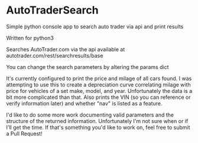 # AutoTraderSearch
Simple python console app to search auto trader via api and print results

Written for python3

Searches AutoTrader.com via the api available at autotrader.com/rest/searchresults/base

You can change the search parameters by altering the params dict

It's currently configured to print the price and milage of all cars found. I was attempting to use this to create a depreciation curve correlating milage with price for vehicles of a set make, model, and year. Unfortunately the data is a bit more complicated than that. Also prints the VIN (so you can reference or verify information later) and whether "nav" is listed as a feature.

I'd like to do some more work documenting valid parameters and the structure of the returned information. Unfortunately I'm not sure when or if I'll get the time. If that's something you'd like to work on, feel free to submit a Pull Request!
